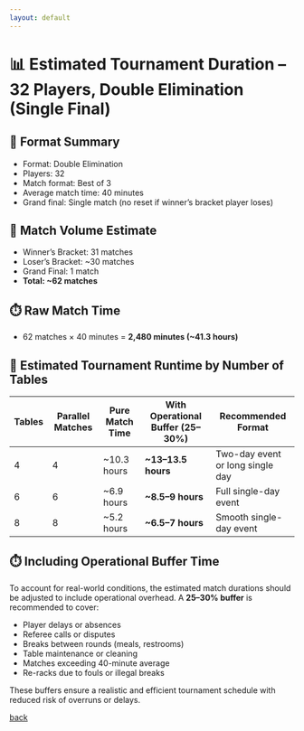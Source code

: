 ```yaml
---
layout: default
---
```


# 📊 Estimated Tournament Duration – 32 Players, Double Elimination (Single Final)

## 🔁 Format Summary
- Format: Double Elimination
- Players: 32
- Match format: Best of 3
- Average match time: 40 minutes
- Grand final: Single match (no reset if winner’s bracket player loses)

## 🧮 Match Volume Estimate
- Winner’s Bracket: 31 matches  
- Loser’s Bracket: ~30 matches  
- Grand Final: 1 match  
- **Total: ~62 matches**

## ⏱️ Raw Match Time
- 62 matches × 40 minutes = **2,480 minutes (~41.3 hours)**

## 🧩 Estimated Tournament Runtime by Number of Tables

| Tables | Parallel Matches | Pure Match Time | With Operational Buffer (25–30%) | Recommended Format           |
|--------|------------------|------------------|-----------------------------------|------------------------------|
| 4      | 4                | ~10.3 hours       | **~13–13.5 hours**                | Two-day event or long single day |
| 6      | 6                | ~6.9 hours        | **~8.5–9 hours**                  | Full single-day event        |
| 8      | 8                | ~5.2 hours        | **~6.5–7 hours**                  | Smooth single-day event      |

## ⏱️ Including Operational Buffer Time

To account for real-world conditions, the estimated match durations should be adjusted to include operational overhead. A **25–30% buffer** is recommended to cover:

- Player delays or absences
- Referee calls or disputes
- Breaks between rounds (meals, restrooms)
- Table maintenance or cleaning
- Matches exceeding 40-minute average
- Re-racks due to fouls or illegal breaks

These buffers ensure a realistic and efficient tournament schedule with reduced risk of overruns or delays.

[back](./)
